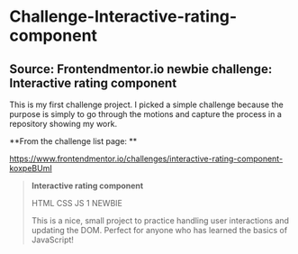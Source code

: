 # Challenge-Interactive-rating-component

## Source: Frontendmentor.io newbie challenge: Interactive rating component

This is my first challenge project.  I picked a simple challenge because the purpose is simply to go through the motions and capture the process in a repository showing my work. 

**From the challenge list page: **

<https://www.frontendmentor.io/challenges/interactive-rating-component-koxpeBUmI>
> **Interactive rating component**
>
> HTML CSS JS          1 NEWBIE
>
> This is a nice, small project to practice handling user interactions and updating the DOM. Perfect for anyone who has learned the basics of JavaScript!

